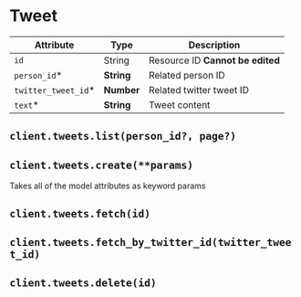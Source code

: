 # Tweet

| Attribute | Type | Description |
| --------- | ---- | ----------- |
| `id`          | String     | Resource ID **Cannot be edited** |
| `person_id`*       | **String** | Related person ID |
| `twitter_tweet_id`* | **Number** | Related twitter tweet ID |
| `text`*       | **String** | Tweet content |

## `client.tweets.list(person_id?, page?)`

## `client.tweets.create(**params)`

Takes all of the model attributes as keyword params

## `client.tweets.fetch(id)`

## `client.tweets.fetch_by_twitter_id(twitter_tweet_id)`

## `client.tweets.delete(id)`
